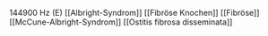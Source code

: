 144900 Hz (E)
[[Albright-Syndrom]]
[[Fibröse Knochen]]
[[Fibröse]]
[[McCune-Albright-Syndrom]]
[[Ostitis fibrosa disseminata]]